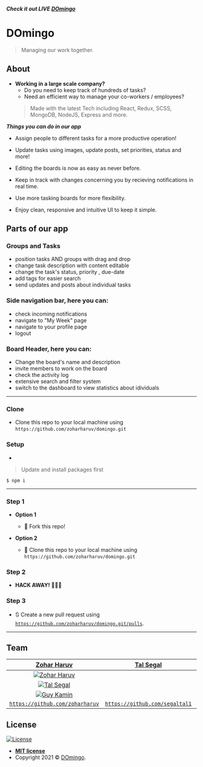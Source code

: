 ***Check it out LIVE <a href="https://domingo-ca.herokuapp.com/#/">DOmingo</a>*** 

# DOmingo

> Managing our work together.

## About
- **Working in a large scale company?**
  - Do you need to keep track of hundreds of tasks?
  - Need an efficient way to manage your co-workers / employees?
  > Made with the latest Tech including React, Redux, SCSS, MongoDB, NodeJS, Express and more.

***Things you can do in our app***

- Assign people to different tasks for a more productive operation!

- Update tasks using images, update posts, set priorities, status and more!

- Editing the boards is now as easy as never before.

- Keep in track with changes concerning you by recieving notifications in real time.

- Use more tasking boards for more flexibility.

- Enjoy clean, responsive and intuitive UI to keep it simple.


## Parts of our app

### Groups and Tasks

- position tasks AND groups with drag and drop
- change task description with content editable
- change the task's status, priority , due-date
- add tags for easier search
- send updates and posts about individual tasks

### Side navigation bar, here you can:

- check incoming notifications
- navigate to "My Week" page
- navigate to your profile page
- logout

### Board Header, here you can:

- Change the board's name and description
- invite members to work on the board
- check the activity log
- extensive search and filter system
- switch to the dashboard to view statistics about idividuals

---

### Clone

- Clone this repo to your local machine using `https://github.com/zoharharuv/domingo.git`

### Setup

- 

> Update and install packages first
```
$ npm i
```

---

### Step 1

- **Option 1**
    - 🍴 Fork this repo!

- **Option 2**
    - 👯 Clone this repo to your local machine using `https://github.com/zoharharuv/domingo.git`

### Step 2

- **HACK AWAY!** 🔨🔨🔨

### Step 3

- 🔃 Create a new pull request using <a href="https://github.com/zoharharuv/domingo.git/pulls/" target="_blank">`https://github.com/zoharharuv/domingo.git/pulls`</a>.

---

## Team
| <a href="https://github.com/zoharharuv" target="_blank">**Zohar Haruv**</a> | <a href="https://github.com/segaltal1" target="_blank">**Tal Segal**</a> | <a href="https://github.com/guykamin1" target="_blank">**Guy Kamin**</a> |
| :---: |:---:| :---:|
| [![Zohar Haruv](https://avatars.githubusercontent.com/u/72209707?v=4)](https://www.linkedin.com/in/zohar-haruv-a6690b210/)    |
[![Tal Segal](https://res.cloudinary.com/xero53/image/upload/v1633942582/domingo/pp_yr2dfj.jpg)](https://www.linkedin.com/in/tal-segal1/) |
[![Guy Kamin](https://media-exp1.licdn.com/dms/image/C4D03AQGtUqbrXdra8g/profile-displayphoto-shrink_800_800/0/1621267410364?e=1639612800&v=beta&t=wHVy4Bs2kWNAQPeyl_ILkn0rZP58HZSsdd-4QMU0eMM)](https://www.linkedin.com/in/guy-kamin-499565182/)  |
| <a href="https://github.com/zoharharuv" target="_blank">`https://github.com/zoharharuv`</a> | <a href="https://github.com/segaltal1" target="_blank">`https://github.com/segaltal1`</a> | <a href="https://github.com/guykamin1" target="_blank">`https://github.com/guykamin1`</a> |



## License

[![License](http://img.shields.io/:license-mit-blue.svg?style=flat-square)](http://badges.mit-license.org)

- **[MIT license](http://opensource.org/licenses/mit-license.php)**
- Copyright 2021 © <a href="http://domingo-ca.herokuapp.com" target="_blank">DOmingo</a>.
